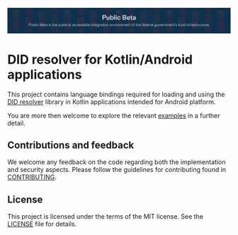 ![Public Beta banner](https://github.com/e-id-admin/eidch-public-beta/blob/main/assets/github-banner-publicbeta.jpg)

# DID resolver for Kotlin/Android applications

This project contains language bindings required for loading and using the [DID resolver](https://github.com/e-id-admin/didresolver) library in Kotlin applications intended for Android platform.

You are more then welcome to explore the relevant [examples](https://github.com/e-id-admin/didresolver-examples) in a further detail.

## Contributions and feedback

We welcome any feedback on the code regarding both the implementation and security aspects. Please follow the guidelines for contributing found in [CONTRIBUTING](./CONTRIBUTING.md).

## License

This project is licensed under the terms of the MIT license. See the [LICENSE](./LICENSE.md) file for details.
